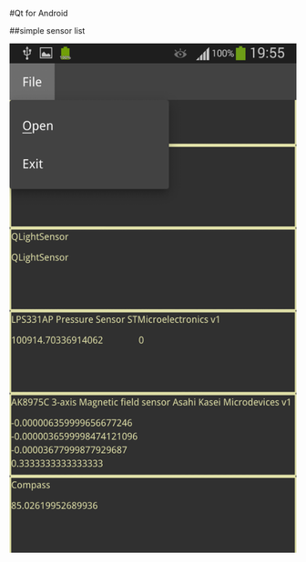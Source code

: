 #Qt for Android

##simple sensor list
 
![**screenshot**](https://raw.githubusercontent.com/Evegen55/android_qt/master/Screenshot_2019-08-03-19-55-27.png)